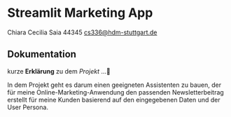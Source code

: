# Streamlit Marketing App

Chiara Cecilia Saia
44345
cs336@hdm-stuttgart.de

## Dokumentation

kurze **Erklärung** zu dem *Projekt* ...🚀

In dem Projekt geht es darum einen geeigneten Assistenten zu bauen, der für meine Online-Marketing-Anwendung den passenden Newsletterbeitrag erstellt für meine Kunden basierend auf den eingegebenen Daten und der User Persona.